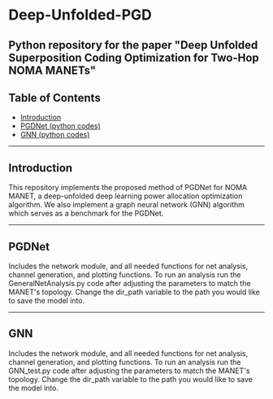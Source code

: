 # Deep-Unfolded-PGD
Python repository for the paper "Deep Unfolded Superposition Coding Optimization
for Two-Hop NOMA MANETs"
---
## Table of Contents
 - [Introduction](#introduction)
 - [PGDNet (python codes)](#PGDNet (python codes))
 - [GNN (python codes)](#GNN (python codes))
---
## Introduction
This repository implements the proposed method of PGDNet for NOMA MANET, a deep-unfolded deep learning power allocation optimization algorithm.
We also implement a graph neural network (GNN) algorithm which serves as a benchmark for the PGDNet.

---
## PGDNet
Includes the network module, and all needed functions for net analysis, channel generation, and plotting functions.
To run an analysis run the GeneralNetAnalysis.py code after adjusting the parameters to match the MANET's topology.
Change the dir_path variable to the path you would like to save the model into.

---
## GNN
Includes the network module, and all needed functions for net analysis, channel generation, and plotting functions.
To run an analysis run the GNN_test.py code after adjusting the parameters to match the MANET's topology.
Change the dir_path variable to the path you would like to save the model into.
